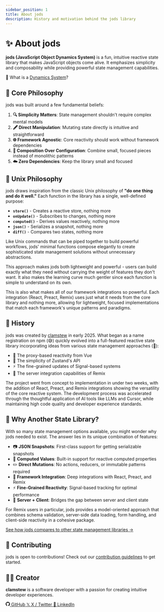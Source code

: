 ```yaml
---
sidebar_position: 1
title: About jods
description: History and motivation behind the jods library
---
```


# ✨ About jods

**jods (JavaScript Object Dynamics System)** is a fun, intuitive reactive state library that makes JavaScript objects come alive. It emphasizes simplicity and composability while providing powerful state management capabilities.

🤔 What is a [Dynamics System](./dynamics-system)?

## 🧭 Core Philosophy

jods was built around a few fundamental beliefs:

1. **🔍 Simplicity Matters**: State management shouldn't require complex mental models
2. **🖋️ Direct Manipulation**: Mutating state directly is intuitive and straightforward
3. **🌐 Framework Agnostic**: Core reactivity should work without framework dependencies
4. **🧩 Composition Over Configuration**: Combine small, focused pieces instead of monolithic patterns
5. **☁️ Zero Dependencies**: Keep the library small and focused

## 🐧 Unix Philosophy

jods draws inspiration from the classic Unix philosophy of **"do one thing and do it well."** Each function in the library has a single, well-defined purpose:

- **`store()`** - Creates a reactive store, nothing more
- **`onUpdate()`** - Subscribes to changes, nothing more
- **`computed()`** - Derives values reactively, nothing more
- **`json()`** - Serializes a snapshot, nothing more
- **`diff()`** - Compares two states, nothing more

Like Unix commands that can be piped together to build powerful workflows, jods' minimal functions compose elegantly to create sophisticated state management solutions without unnecessary abstractions.

This approach makes jods both lightweight and powerful - users can build exactly what they need without carrying the weight of features they don't want. It also makes the learning curve much gentler since each function is simple to understand on its own.

This is also what makes all of our framework integrations so powerful. Each integration (React, Preact, Remix) uses just what it needs from the core library and nothing more, allowing for lightweight, focused implementations that match each framework's unique patterns and paradigms.

## 📜 History

jods was created by [clamstew](https://github.com/clamstew) in early 2025. What began as a name registration on npm (😅) quickly evolved into a full-featured reactive state library incorporating ideas from various state management approaches (🤯):

- 🔄 The proxy-based reactivity from Vue
- 🧠 The simplicity of Zustand's API
- ⚡ The fine-grained updates of Signal-based systems
- 🚀 The server integration capabilities of Remix

The project went from concept to implementation in under two weeks, with the addition of React, Preact, and Remix integrations showing the versatility of the core reactive system. The development process was accelerated through the thoughtful application of AI tools like LLMs and Cursor, while maintaining high code quality and developer experience standards.

## 🤔 Why Another State Library?

With so many state management options available, you might wonder why jods needed to exist. The answer lies in its unique combination of features:

- 📷 **JSON Snapshots**: First-class support for getting serializable snapshots
- 🧮 **Computed Values**: Built-in support for reactive computed properties
- ✏️ **Direct Mutations**: No actions, reducers, or immutable patterns required
- 🔌 **Framework Integration**: Deep integrations with React, Preact, and Remix
- ⚡ **Fine-Grained Reactivity**: Signal-based tracking for optimal performance
- 🌉 **Server + Client**: Bridges the gap between server and client state

For Remix users in particular, jods provides a model-oriented approach that combines schema validation, server-side data loading, form handling, and client-side reactivity in a cohesive package.

[See how jods compares to other state management libraries →](/#compare)

## 🤝 Contributing

jods is open to contributions! Check out our [contribution guidelines](https://github.com/clamstew/jods/blob/main/CONTRIBUTING.md) to get started.

## 👨‍💻 Creator

**clamstew** is a software developer with a passion for creating intuitive developer experiences.

<div className="social-links">
  <a href="https://github.com/clamstew" target="_blank" rel="noopener noreferrer" className="social-link github-link">
    <span className="social-icon github-icon">
      <svg xmlns="http://www.w3.org/2000/svg" width="1em" height="1em" viewBox="0 0 256 250" preserveAspectRatio="xMidYMid" style={{color: 'var(--ifm-color-primary)'}}><path fill="currentColor" d="M128.001 0C57.317 0 0 57.307 0 128.001c0 56.554 36.676 104.535 87.535 121.46 6.397 1.185 8.746-2.777 8.746-6.158 0-3.052-.12-13.135-.174-23.83-35.61 7.742-43.124-15.103-43.124-15.103-5.823-14.795-14.213-18.73-14.213-18.73-11.613-7.944.876-7.78.876-7.78 12.853.902 19.621 13.19 19.621 13.19 11.417 19.568 29.945 13.911 37.249 10.64 1.149-8.272 4.466-13.92 8.127-17.116-28.431-3.236-58.318-14.212-58.318-63.258 0-13.975 5-25.394 13.188-34.358-1.329-3.224-5.71-16.242 1.24-33.874 0 0 10.749-3.44 35.21 13.121 10.21-2.836 21.16-4.258 32.038-4.307 10.878.049 21.837 1.47 32.066 4.307 24.431-16.56 35.165-13.12 35.165-13.12 6.967 17.63 2.584 30.65 1.255 33.873 8.207 8.964 13.173 20.383 13.173 34.358 0 49.163-29.944 59.988-58.447 63.157 4.591 3.972 8.682 11.762 8.682 23.704 0 17.126-.148 30.91-.148 35.126 0 3.407 2.304 7.398 8.792 6.14C219.37 232.5 256 184.537 256 128.002 256 57.307 198.691 0 128.001 0Zm-80.06 182.34c-.282.636-1.283.827-2.194.39-.929-.417-1.45-1.284-1.15-1.922.276-.655 1.279-.838 2.205-.399.93.418 1.46 1.293 1.139 1.931Zm6.296 5.618c-.61.566-1.804.303-2.614-.591-.837-.892-.994-2.086-.375-2.66.63-.566 1.787-.301 2.626.591.838.903 1 2.088.363 2.66Zm4.32 7.188c-.785.545-2.067.034-2.86-1.104-.784-1.138-.784-2.503.017-3.05.795-.547 2.058-.055 2.861 1.075.782 1.157.782 2.522-.019 3.08Zm7.304 8.325c-.701.774-2.196.566-3.29-.49-1.119-1.032-1.43-2.496-.726-3.27.71-.776 2.213-.558 3.315.49 1.11 1.03 1.45 2.505.701 3.27Zm9.442 2.81c-.31 1.003-1.75 1.459-3.199 1.033-1.448-.439-2.395-1.613-2.103-2.626.301-1.01 1.747-1.484 3.207-1.028 1.446.436 2.396 1.602 2.095 2.622Zm10.744 1.193c.036 1.055-1.193 1.93-2.715 1.95-1.53.034-2.769-.82-2.786-1.86 0-1.065 1.202-1.932 2.733-1.958 1.522-.03 2.768.818 2.768 1.868Zm10.555-.405c.182 1.03-.875 2.088-2.387 2.37-1.485.271-2.861-.365-3.05-1.386-.184-1.056.893-2.114 2.376-2.387 1.514-.263 2.868.356 3.061 1.403Z"></path></svg>
    </span>
    <span>GitHub</span>
  </a>
  
  <a href="https://x.com/clay_stewart" target="_blank" rel="noopener noreferrer" className="social-link">
    <span className="social-icon">𝕏</span>
    <span>X / Twitter</span>
  </a>
  
  <a href="https://www.linkedin.com/in/claystewart/" target="_blank" rel="noopener noreferrer" className="social-link">
    <span className="social-icon">🔗</span>
    <span>LinkedIn</span>
  </a>
</div>

<style jsx>{`
  .social-links {
    display: flex;
    flex-wrap: wrap;
    gap: 16px;
    margin-top: 20px;
  }
  
  .social-link {
    display: flex;
    align-items: center;
    gap: 8px;
    padding: 8px 16px;
    border-radius: 8px;
    text-decoration: none !important;
    transition: all 0.3s ease;
    font-weight: 500;
    color: var(--ifm-font-color-base);
    background-color: var(--ifm-color-emphasis-100);
  }
  
  .social-link:hover {
    transform: translateY(-2px);
    box-shadow: 0 4px 8px rgba(0, 0, 0, 0.1);
  }

  html[data-theme='dark'] .social-link {
    background-color: var(--ifm-color-emphasis-200);
  }
  
  html[data-theme='dark'] .social-link:hover {
    background-color: var(--ifm-color-emphasis-300);
  }
  
  .social-icon {
    font-size: 1.5rem;
    display: flex;
    align-items: center;
  }
  
  .github-icon svg {
    color: var(--ifm-color-primary);
  }
  
  .github-link:hover .github-icon svg {
    color: #333;
  }
  
  html[data-theme='dark'] .github-link:hover .github-icon svg {
    color: #fff;
  }
`}</style>
